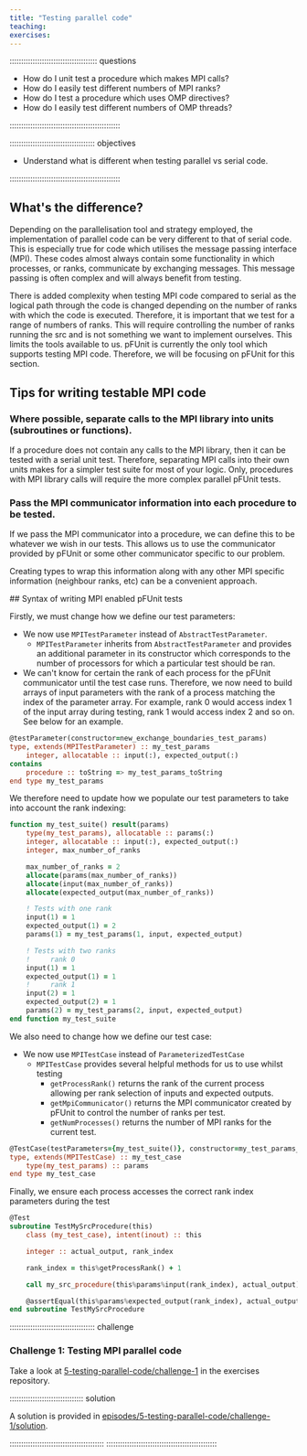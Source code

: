 ```yaml
---
title: "Testing parallel code"
teaching:
exercises:
---
```


:::::::::::::::::::::::::::::::::::::: questions 

- How do I unit test a procedure which makes MPI calls?
- How do I easily test different numbers of MPI ranks?
- How do I test a procedure which uses OMP directives?
- How do I easily test different numbers of OMP threads?

::::::::::::::::::::::::::::::::::::::::::::::::

::::::::::::::::::::::::::::::::::::: objectives

- Understand what is different when testing parallel vs serial code.

::::::::::::::::::::::::::::::::::::::::::::::::

## What's the difference?

Depending on the parallelisation tool and strategy employed, the implementation of parallel code can be very different
to that of serial code. This is especially true for code which utilises the message passing interface (MPI). These codes
almost always contain some functionality in which processes, or ranks, communicate by exchanging messages. This message
passing is often complex and will always benefit from testing.

There is added complexity when testing MPI code compared to serial as the logical path through the code is changed
depending on the number of ranks with which the code is executed. Therefore, it is important that we test for a range
of numbers of ranks. This will require controlling the number of ranks running the src and is not something we want
to implement ourselves. This limits the tools available to us. pFUnit is currently the only tool which supports
testing MPI code. Therefore, we will be focusing on pFUnit for this section.

## Tips for writing testable MPI code

### Where possible, separate calls to the MPI library into units (subroutines or functions).

If a procedure does not contain any calls to the MPI library, then it can be tested with a serial unit test. Therefore,
separating MPI calls into their own units makes for a simpler test suite for most of your logic. Only, procedures with
MPI library calls will require the more complex parallel pFUnit tests.

### Pass the MPI communicator information into each procedure to be tested.

If we pass the MPI communicator into a procedure, we can define this to be whatever we wish in our tests. This allows us
to use the communicator provided by pFUnit or some other communicator specific to our problem.

Creating types to wrap this information along with any other MPI specific information (neighbour ranks, etc) can be a
convenient approach. 

## Syntax of writing MPI enabled pFUnit tests

Firstly, we must change how we define our test parameters:

- We now use `MPITestParameter` instead of `AbstractTestParameter`.
    - `MPITestParameter` inherits from `AbstractTestParameter` and provides an additional parameter in its constructor which
    corresponds to the number of processors for which a particular test should be ran.
- We can't know for certain the rank of each process for the pFUnit communicator until the test case runs. Therefore, we
  now need to build arrays of input parameters with the rank of a process matching the index of the parameter array. For
  example, rank 0 would access index 1 of the input array during testing, rank 1 would access index 2 and so on. See below
  for an example.

```F90
@testParameter(constructor=new_exchange_boundaries_test_params)
type, extends(MPITestParameter) :: my_test_params
    integer, allocatable :: input(:), expected_output(:)
contains
    procedure :: toString => my_test_params_toString
end type my_test_params
```

We therefore need to update how we populate our test parameters to take into account the rank indexing:

```F90
function my_test_suite() result(params)
    type(my_test_params), allocatable :: params(:)
    integer, allocatable :: input(:), expected_output(:)
    integer, max_number_of_ranks

    max_number_of_ranks = 2
    allocate(params(max_number_of_ranks))
    allocate(input(max_number_of_ranks))
    allocate(expected_output(max_number_of_ranks))

    ! Tests with one rank
    input(1) = 1
    expected_output(1) = 2
    params(1) = my_test_params(1, input, expected_output)

    ! Tests with two ranks
    !     rank 0
    input(1) = 1
    expected_output(1) = 1
    !     rank 1
    input(2) = 1
    expected_output(2) = 1
    params(2) = my_test_params(2, input, expected_output)
end function my_test_suite
```

We also need to change how we define our test case:

- We now use `MPITestCase` instead of `ParameterizedTestCase`
    - `MPITestCase` provides several helpful methods for us to use whilst testing
        - `getProcessRank()` returns the rank of the current process allowing per rank selection of inputs and expected outputs.
        - `getMpiCommunicator()` returns the MPI communicator created by pFUnit to control the number of ranks per test.
        - `getNumProcesses()` returns the number of MPI ranks for the current test.

```F90
@TestCase(testParameters={my_test_suite()}, constructor=my_test_params_to_my_test_case)
type, extends(MPITestCase) :: my_test_case
    type(my_test_params) :: params
end type my_test_case
```

Finally, we ensure each process accesses the correct rank index parameters during the test

```F90
@Test
subroutine TestMySrcProcedure(this)
    class (my_test_case), intent(inout) :: this

    integer :: actual_output, rank_index

    rank_index = this%getProcessRank() + 1

    call my_src_procedure(this%params%input(rank_index), actual_output)

    @assertEqual(this%params%expected_output(rank_index), actual_output, "Unexpected output from my_src_procedure")
end subroutine TestMySrcProcedure
```

::::::::::::::::::::::::::::::::::::: challenge 

### Challenge 1: Testing MPI parallel code

Take a look at [5-testing-parallel-code/challenge-1](https://github.com/UCL-ARC/fortran-unit-testing-exercises/tree/main/episodes/5-testing-parallel-code/) in the exercises repository.

:::::::::::::::::::::::::::::::: solution

A solution is provided in [episodes/5-testing-parallel-code/challenge-1/solution](https://github.com/UCL-ARC/fortran-unit-testing-exercises/tree/main/episodes/5-testing-parallel-code/solution).

:::::::::::::::::::::::::::::::::::::::::
::::::::::::::::::::::::::::::::::::::::::::::::
